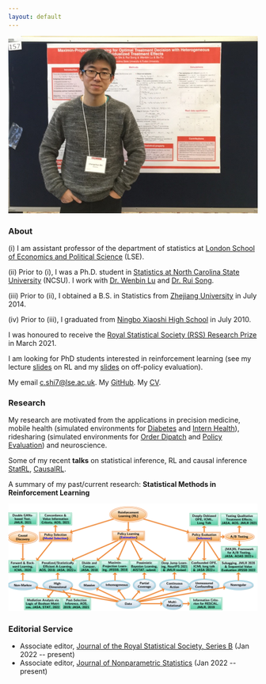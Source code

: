 ```yaml
---
layout: default
---
```


<!---<img class="profile-picture" src="profile0.jpg" width="1000" height="1000">-->
<img src="profile0.jpg">

### About

(i) I am assistant professor of the department of statistics at [London School of Economics and Political Science](http://www.lse.ac.uk/statistics) (LSE). 

(ii) Prior to (i), I was a Ph.D. student in [Statistics at North Carolina State University](https://www.stat.ncsu.edu/) (NCSU). I work with [Dr. Wenbin Lu](https://www4.stat.ncsu.edu/~lu/) and 
[Dr. Rui Song](https://www4.stat.ncsu.edu/~song/). 

(iii) Prior to (ii), I obtained a B.S. in Statistics from [Zhejiang University](https://www.zju.edu.cn/english/) in July 2014.

(iv) Prior to (iii), I graduated from [Ningbo Xiaoshi High School](https://en.wikipedia.org/wiki/Xiaoshi_Middle_School) in July 2010.

<!---I have a postdoc position funded by [EPSRC](https://gow.epsrc.ukri.org/NGBOViewGrant.aspx?GrantRef=EP/W014971/1&utm_source=BenchmarkEmail&utm_campaign=PhD_Newsletter_-_LT_Week_05_(2021%2f22)&utm_medium=email). See the post [here](https://jobs.lse.ac.uk/Vacancies/W/3537/0/335760/15539/research-officer-in-statistics).-->

I was honoured to receive the [Royal Statistical Society (RSS) Research Prize](https://rss.org.uk/news-publication/news-publications/2021/general-news/announcing-our-honours-recipients-for-2021/) in March 2021. 

I am looking for PhD students interested in reinforcement learning (see my lecture [slides](https://callmespring.github.io/teaching) on RL and my [slides](./slides/lecture11.pdf) on off-policy evaluation). 

My email <c.shi7@lse.ac.uk>. My [GitHub](https://github.com/callmespring). My [CV](./mycv-4.pdf).

### Research

My research are motivated from the applications in precision medicine, mobile health (simulated environments for [Diabetes](https://github.com/RunzheStat/TestMDP) and [Intern Health](https://github.com/limengbinggz/cusum-rl)), ridesharing (simulated environments for [Order Dipatch](https://github.com/callmespring/MDPOD) and [Policy Evaluation](https://github.com/RunzheStat/CausalMARL)) and neuroscience.

Some of my recent **talks** on statistical inference, RL and causal inference [StatRL](https://www.youtube.com/watch?v=-SW9PevZThs&t=982s), [CausalRL](https://www.youtube.com/watch?v=Zor1CmRyycw&t=397s).

A summary of my past/current research: **Statistical Methods in Reinforcement Learning**

<img src="map.png" width="700">

### Editorial Service
* Associate editor, [Journal of the Royal Statistical Society, Series B](https://rss.onlinelibrary.wiley.com/journal/14679868) (Jan 2022 -- present)
* Associate editor, [Journal of Nonparametric Statistics](https://www.tandfonline.com/journals/gnst20) (Jan 2022 -- present)

